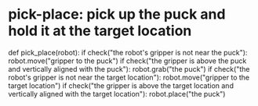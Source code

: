 # pick-place: pick up the puck and hold it at the target location
def pick_place(robot):
    if check("the robot's gripper is not near the puck"):
        robot.move("gripper to the puck")
    if check("the gripper is above the puck and vertically aligned with the puck"):
        robot.grab("the puck")
    if check("the robot's gripper is not near the target location"):
        robot.move("gripper to the target location")
    if check("the gripper is above the target location and vertically aligned with the target location"):
        robot.place("the puck")
